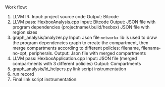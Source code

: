 Work flow:

1. LLVM IR: 
    Input: project source code
    Output: Bitcode
2. LLVM pass: HexboxAnalysis.cpp
    Input: Bitcode
    Output: JSON file with program dependencies (projectname/.build/hexbox)
            JSON file with region sizes
3. graph_analysis/analyzer.py
    Input: Json file
        `networkx` lib is used to draw the program dependencies graph to create the compartment, then merge compartments according to different policies: filename, filenama-no-opt, peripherals.
    Output: Json file with merged compartments 
4. LLVM pass: HexboxApplication.cpp
    Input: JSON file (merged compartments with 3 different policies)
    Output: Compartments
5. graph_analysis/ld_helpers.py
    link script instrumentation
6. run record
7. Final link script instrumentation